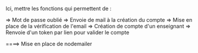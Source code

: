 Ici, mettre les fonctions qui permettent de :

=> Mot de passe oublié
=> Envoie de mail à la création du compte
=> Mise en place de la vérification de l'email
=> Création de compte d'un enseignant
=> Renvoie d'un token par lien pour valider le compte

====> Mise en place de nodemailer
